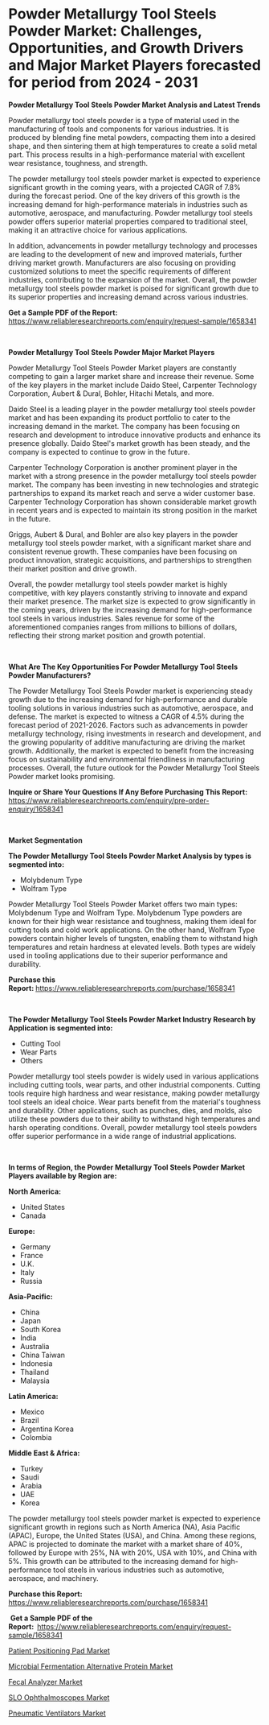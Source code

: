 <p><h1>Powder Metallurgy Tool Steels Powder Market: Challenges, Opportunities, and Growth Drivers and Major Market Players forecasted for period from 2024 - 2031</h1></p><p><strong>Powder Metallurgy Tool Steels Powder Market Analysis and Latest Trends</strong></p>
<p><p>Powder metallurgy tool steels powder is a type of material used in the manufacturing of tools and components for various industries. It is produced by blending fine metal powders, compacting them into a desired shape, and then sintering them at high temperatures to create a solid metal part. This process results in a high-performance material with excellent wear resistance, toughness, and strength.</p><p>The powder metallurgy tool steels powder market is expected to experience significant growth in the coming years, with a projected CAGR of 7.8% during the forecast period. One of the key drivers of this growth is the increasing demand for high-performance materials in industries such as automotive, aerospace, and manufacturing. Powder metallurgy tool steels powder offers superior material properties compared to traditional steel, making it an attractive choice for various applications.</p><p>In addition, advancements in powder metallurgy technology and processes are leading to the development of new and improved materials, further driving market growth. Manufacturers are also focusing on providing customized solutions to meet the specific requirements of different industries, contributing to the expansion of the market. Overall, the powder metallurgy tool steels powder market is poised for significant growth due to its superior properties and increasing demand across various industries.</p></p>
<p><strong>Get a Sample PDF of the Report:&nbsp;</strong> <a href="https://www.reliableresearchreports.com/enquiry/request-sample/1658341">https://www.reliableresearchreports.com/enquiry/request-sample/1658341</a></p>
<p>&nbsp;</p>
<p><strong>Powder Metallurgy Tool Steels Powder Major Market Players</strong></p>
<p><p>Powder Metallurgy Tool Steels Powder Market players are constantly competing to gain a larger market share and increase their revenue. Some of the key players in the market include Daido Steel, Carpenter Technology Corporation, Aubert & Dural, Bohler, Hitachi Metals, and more.</p><p>Daido Steel is a leading player in the powder metallurgy tool steels powder market and has been expanding its product portfolio to cater to the increasing demand in the market. The company has been focusing on research and development to introduce innovative products and enhance its presence globally. Daido Steel's market growth has been steady, and the company is expected to continue to grow in the future.</p><p>Carpenter Technology Corporation is another prominent player in the market with a strong presence in the powder metallurgy tool steels powder market. The company has been investing in new technologies and strategic partnerships to expand its market reach and serve a wider customer base. Carpenter Technology Corporation has shown considerable market growth in recent years and is expected to maintain its strong position in the market in the future.</p><p>Griggs, Aubert & Dural, and Bohler are also key players in the powder metallurgy tool steels powder market, with a significant market share and consistent revenue growth. These companies have been focusing on product innovation, strategic acquisitions, and partnerships to strengthen their market position and drive growth.</p><p>Overall, the powder metallurgy tool steels powder market is highly competitive, with key players constantly striving to innovate and expand their market presence. The market size is expected to grow significantly in the coming years, driven by the increasing demand for high-performance tool steels in various industries. Sales revenue for some of the aforementioned companies ranges from millions to billions of dollars, reflecting their strong market position and growth potential.</p></p>
<p>&nbsp;</p>
<p><strong>What Are The Key Opportunities For Powder Metallurgy Tool Steels Powder Manufacturers?</strong></p>
<p><p>The Powder Metallurgy Tool Steels Powder market is experiencing steady growth due to the increasing demand for high-performance and durable tooling solutions in various industries such as automotive, aerospace, and defense. The market is expected to witness a CAGR of 4.5% during the forecast period of 2021-2026. Factors such as advancements in powder metallurgy technology, rising investments in research and development, and the growing popularity of additive manufacturing are driving the market growth. Additionally, the market is expected to benefit from the increasing focus on sustainability and environmental friendliness in manufacturing processes. Overall, the future outlook for the Powder Metallurgy Tool Steels Powder market looks promising.</p></p>
<p><strong>Inquire or Share Your Questions If Any Before Purchasing This Report:</strong> <a href="https://www.reliableresearchreports.com/enquiry/pre-order-enquiry/1658341">https://www.reliableresearchreports.com/enquiry/pre-order-enquiry/1658341</a></p>
<p>&nbsp;</p>
<p><strong>Market Segmentation</strong></p>
<p><strong>The Powder Metallurgy Tool Steels Powder Market Analysis by types is segmented into:</strong></p>
<p><ul><li>Molybdenum Type</li><li>Wolfram Type</li></ul></p>
<p><p>Powder Metallurgy Tool Steels Powder Market offers two main types: Molybdenum Type and Wolfram Type. Molybdenum Type powders are known for their high wear resistance and toughness, making them ideal for cutting tools and cold work applications. On the other hand, Wolfram Type powders contain higher levels of tungsten, enabling them to withstand high temperatures and retain hardness at elevated levels. Both types are widely used in tooling applications due to their superior performance and durability.</p></p>
<p><strong>Purchase this Report:&nbsp;</strong><a href="https://www.reliableresearchreports.com/purchase/1658341">https://www.reliableresearchreports.com/purchase/1658341</a></p>
<p>&nbsp;</p>
<p><strong>The Powder Metallurgy Tool Steels Powder Market Industry Research by Application is segmented into:</strong></p>
<p><ul><li>Cutting Tool</li><li>Wear Parts</li><li>Others</li></ul></p>
<p><p>Powder metallurgy tool steels powder is widely used in various applications including cutting tools, wear parts, and other industrial components. Cutting tools require high hardness and wear resistance, making powder metallurgy tool steels an ideal choice. Wear parts benefit from the material's toughness and durability. Other applications, such as punches, dies, and molds, also utilize these powders due to their ability to withstand high temperatures and harsh operating conditions. Overall, powder metallurgy tool steels powders offer superior performance in a wide range of industrial applications.</p></p>
<p>&nbsp;</p>
<p><strong>In terms of Region, the Powder Metallurgy Tool Steels Powder Market Players available by Region are:</strong></p>
<p>
    <p> <strong> North America: </strong>
        <ul>
            <li>United States</li>
            <li>Canada</li>
        </ul>
        </p> 
    <p> <strong> Europe: </strong>
        <ul>
            <li>Germany</li>
            <li>France</li>
            <li>U.K.</li>
            <li>Italy</li>
            <li>Russia</li>
        </ul>
        </p> 
    <p> <strong> Asia-Pacific: </strong>
        <ul>
            <li>China</li>
            <li>Japan</li>
            <li>South Korea</li>
            <li>India</li>
            <li>Australia</li>
            <li>China Taiwan</li>
            <li>Indonesia</li>
            <li>Thailand</li>
            <li>Malaysia</li>
        </ul>
        </p> 
    <p> <strong> Latin America: </strong>
        <ul>
            <li>Mexico</li>
            <li>Brazil</li>
            <li>Argentina Korea</li>
            <li>Colombia</li>
        </ul>
        </p> 
    <p> <strong> Middle East & Africa: </strong>
        <ul>
            <li>Turkey</li>
            <li>Saudi</li>
            <li>Arabia</li>
            <li>UAE</li>
            <li>Korea</li>
        </ul>
    </p>
    </p>
<p><p>The powder metallurgy tool steels powder market is expected to experience significant growth in regions such as North America (NA), Asia Pacific (APAC), Europe, the United States (USA), and China. Among these regions, APAC is projected to dominate the market with a market share of 40%, followed by Europe with 25%, NA with 20%, USA with 10%, and China with 5%. This growth can be attributed to the increasing demand for high-performance tool steels in various industries such as automotive, aerospace, and machinery.</p></p>
<p><strong>Purchase this Report: </strong><a href="https://www.reliableresearchreports.com/purchase/1658341">https://www.reliableresearchreports.com/purchase/1658341</a></p>
<p>&nbsp;<strong>Get a Sample PDF of the Report:&nbsp;&nbsp;</strong><a href="https://www.reliableresearchreports.com/enquiry/request-sample/1658341">https://www.reliableresearchreports.com/enquiry/request-sample/1658341</a></p>
<p><strong></strong></p>
<p><p><a href="https://medium.com/@amirwisozk/patient-positioning-pad-market-competitive-analysis-market-trends-and-forecast-to-2031-a513635d3ae4">Patient Positioning Pad Market</a></p><p><a href="https://github.com/yemakinde/Market-Research-Report-List-1/blob/main/microbial-fermentation-alternative-protein-market.md">Microbial Fermentation Alternative Protein Market</a></p><p><a href="https://medium.com/@amirwisozk/fecal-analyzer-market-competitive-analysis-market-trends-and-forecast-to-2031-d9cc01d2bfaa">Fecal Analyzer Market</a></p><p><a href="https://github.com/Alonsoolds3wq1d81czn8rbol/Market-Research-Report-List-1/blob/main/slo-ophthalmoscopes-market.md">SLO Ophthalmoscopes Market</a></p><p><a href="https://medium.com/@amirwisozk/pneumatic-ventilators-market-competitive-analysis-market-trends-and-forecast-to-2031-0e4f10c5294f">Pneumatic Ventilators Market</a></p></p>